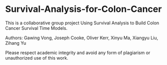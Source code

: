 # Survival-Analysis-for-Colon-Cancer
This is a collaborative group project Using Survival Analysis to Build Colon Cancer Survival Time Models.

Authors: Gawing Vong, Joseph Cooke, Oliver Kerr, Xinyu Ma, Xiangyu Liu, Zihang Yu

Please respect academic integrity and avoid any form of plagiarism or unauthorized use of this work.
